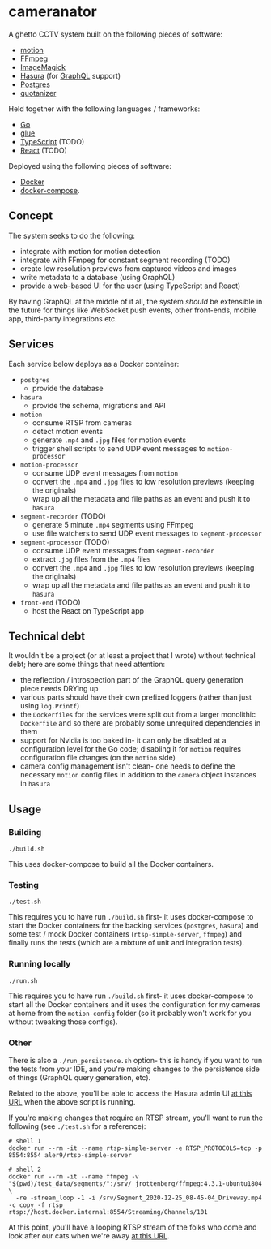 # cameranator

A ghetto CCTV system built on the following pieces of software:

- [motion](https://github.com/Motion-Project/motion)
- [FFmpeg](https://github.com/FFmpeg/FFmpeg)
- [ImageMagick](https://github.com/ImageMagick/ImageMagick)
- [Hasura](https://github.com/hasura) (for [GraphQL](https://graphql.org/) support)
- [Postgres](https://github.com/postgres/postgres)
- [quotanizer](https://github.com/initialed85/quotanizer)

Held together with the following languages / frameworks:
 
- [Go](https://github.com/golang)
- [glue](https://github.com/initialed85/glue)
- [TypeScript](https://github.com/microsoft/TypeScript) (TODO)
- [React](https://github.com/facebook/react) (TODO)

Deployed using the following pieces of software:  

- [Docker](https://github.com/docker/docker-ce) 
- [docker-compose](https://github.com/docker/compose).

## Concept

The system seeks to do the following:

- integrate with motion for motion detection
- integrate with FFmpeg for constant segment recording (TODO)
- create low resolution previews from captured videos and images
- write metadata to a database (using GraphQL)
- provide a web-based UI for the user (using TypeScript and React)

By having GraphQL at the middle of it all, the system _should_ be extensible in the future 
for things like WebSocket push events, other front-ends, mobile app, third-party integrations
etc.   

## Services

Each service below deploys as a Docker container:

- `postgres`
    - provide the database
- `hasura`
    - provide the schema, migrations and API
- `motion`
    - consume RTSP from cameras
    - detect motion events
    - generate `.mp4` and `.jpg` files for motion events
    - trigger shell scripts to send UDP event messages to `motion-processor`   
- `motion-processor`
    - consume UDP event messages from `motion`
    - convert the `.mp4` and `.jpg` files to low resolution previews (keeping the originals)
    - wrap up all the metadata and file paths as an event and push it to `hasura`
- `segment-recorder` (TODO)
    - generate 5 minute `.mp4` segments using FFmpeg
    - use file watchers to send UDP event messages to `segment-processor`
- `segment-processor` (TODO)
    - consume UDP event messages from `segment-recorder`
    - extract `.jpg` files from the `.mp4` files
    - convert the `.mp4` and `.jpg` files to low resolution previews (keeping the originals) 
    - wrap up all the metadata and file paths as an event and push it to `hasura`
- `front-end` (TODO)
    - host the React on TypeScript app

## Technical debt

It wouldn't be a project (or at least a project that I wrote) without technical debt; here
are some things that need attention:

- the reflection / introspection part of the GraphQL query generation piece needs DRYing up
- various parts should have their own prefixed loggers (rather than just using `log.Printf`)
- the `Dockerfiles` for the services were split out from a larger monolithic `Dockerfile` and
  so there are probably some unrequired dependencies in them
- support for Nvidia is too baked in- it can only be disabled at a configuration level for the
  Go code; disabling it for `motion` requires configuration file changes (on the `motion` 
  side)
- camera config management isn't clean- one needs to define the necessary `motion` config 
  files in addition to the `camera` object instances in `hasura`

## Usage

### Building

```
./build.sh
```

This uses docker-compose to build all the Docker containers.

### Testing

```
./test.sh
```

This requires you to have run `./build.sh` first- it uses docker-compose to start the Docker
containers for the backing services (`postgres`, `hasura`) and some test / mock Docker
containers (`rtsp-simple-server`, `ffmpeg`) and finally runs the tests (which are a mixture
of unit and integration tests).

### Running locally

```
./run.sh
```

This requires you to have run `./build.sh` first- it uses docker-compose to start all the
Docker containers and it uses the configuration for my cameras at home from the 
`motion-config` folder (so it probably won't work for you without tweaking those configs).

### Other

There is also a `./run_persistence.sh` option- this is handy if you want to run the tests from
your IDE, and you're making changes to the persistence side of things (GraphQL query 
generation, etc).

Related to the above, you'll be able to access the Hasura admin UI 
[at this URL](http://localhost:8080/) when the above script is running.

If you're making changes that require an RTSP stream, you'll want to run the following (see
`./test.sh` for a reference):

```
# shell 1
docker run --rm -it --name rtsp-simple-server -e RTSP_PROTOCOLS=tcp -p 8554:8554 aler9/rtsp-simple-server

# shell 2
docker run --rm -it --name ffmpeg -v "$(pwd)/test_data/segments/":/srv/ jrottenberg/ffmpeg:4.3.1-ubuntu1804 \
  -re -stream_loop -1 -i /srv/Segment_2020-12-25_08-45-04_Driveway.mp4 -c copy -f rtsp rtsp://host.docker.internal:8554/Streaming/Channels/101
```

At this point, you'll have a looping RTSP stream of the folks who come and look after our 
cats when we're away [at this URL](rtsp://host.docker.internal:8554/Streaming/Channels/101).
